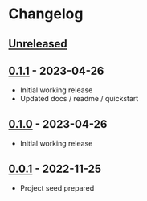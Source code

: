 # Changelog

## [Unreleased]

## [0.1.1] - 2023-04-26

-   Initial working release  
-   Updated docs / readme / quickstart

## [0.1.0] - 2023-04-26

-   Initial working release

## [0.0.1] - 2022-11-25

-   Project seed prepared

[Unreleased]: https://github.com/getindata/kedro-snowflake/compare/0.1.1...HEAD

[0.1.1]: https://github.com/getindata/kedro-snowflake/compare/0.1.0...0.1.1

[0.1.0]: https://github.com/getindata/kedro-snowflake/compare/0.0.1...0.1.0

[0.0.1]: https://github.com/getindata/kedro-snowflake/compare/3535c1bbe2ee2f5f23e71f8104b57d391992baa2...0.0.1
